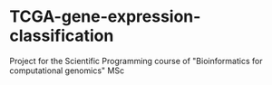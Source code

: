 # TCGA-gene-expression-classification
Project for the Scientific Programming course of "Bioinformatics for computational genomics" MSc
